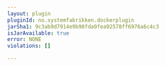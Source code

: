 ```yaml
---
layout: plugin
pluginId: no.systemfabrikken.dockerplugin
jarSha1: 9c3ab9d7914e9b98fda9fea92578ff6976a6c4c3
isJarAvailable: true
error: NONE
violations: []

---
```

